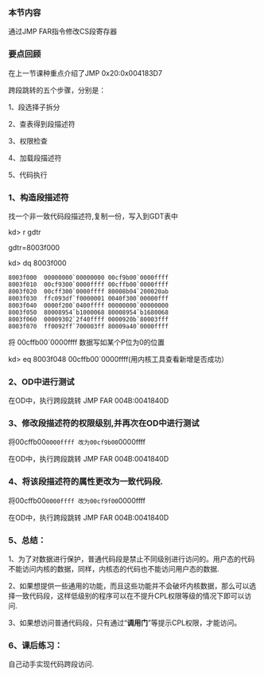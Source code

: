 ### 本节内容

通过JMP FAR指令修改CS段寄存器



### 要点回顾

在上一节课种重点介绍了JMP 0x20:0x004183D7

跨段跳转的五个步骤，分别是：

1、段选择子拆分

2、查表得到段描述符

3、权限检查

4、加载段描述符

5、代码执行



### 1、构造段描述符	

找一个非一致代码段描述符,复制一份，写入到GDT表中

kd> r gdtr

gdtr=8003f000

kd> dq 8003f000

```
8003f000  00000000`00000000 00cf9b00`0000ffff
8003f010  00cf9300`0000ffff 00cffb00`0000ffff
8003f020  00cff300`0000ffff 80008b04`200020ab
8003f030  ffc093df`f0000001 0040f300`00000fff
8003f040  0000f200`0400ffff 00000000`00000000
8003f050  80008954`b1000068 80008954`b1680068
8003f060  00009302`2f40ffff 0000920b`80003fff
8003f070  ff0092ff`700003ff 80009a40`0000ffff
```

将 00cffb00`0000ffff 数据写如某个P位为0的位置


kd> eq 8003f048 00cffb00`0000ffff(用内核工具查看新增是否成功）	



### 2、OD中进行测试

在OD中，执行跨段跳转  JMP FAR 004B:0041840D





### 3、修改段描述符的权限级别,并再次在OD中进行测试

将00cffb00`0000ffff 改为00cf9b00`0000ffff

在OD中，执行跨段跳转  JMP FAR 004B:0041840D



### 4、将该段描述符的属性更改为一致代码段.

将00cffb00`0000ffff 改为00cf9f00`0000ffff

在OD中，执行跨段跳转  JMP FAR 004B:0041840D	





### 5、总结：

1、为了对数据进行保护，普通代码段是禁止不同级别进行访问的。用户态的代码不能访问内核的数据，同样，内核态的代码也不能访问用户态的数据.

2、如果想提供一些通用的功能，而且这些功能并不会破坏内核数据，那么可以选择一致代码段，这样低级别的程序可以在不提升CPL权限等级的情况下即可以访问.

3、如果想访问普通代码段，只有通过“**调用门**”等提示CPL权限，才能访问。



### 6、课后练习：

自己动手实现代码跨段访问.